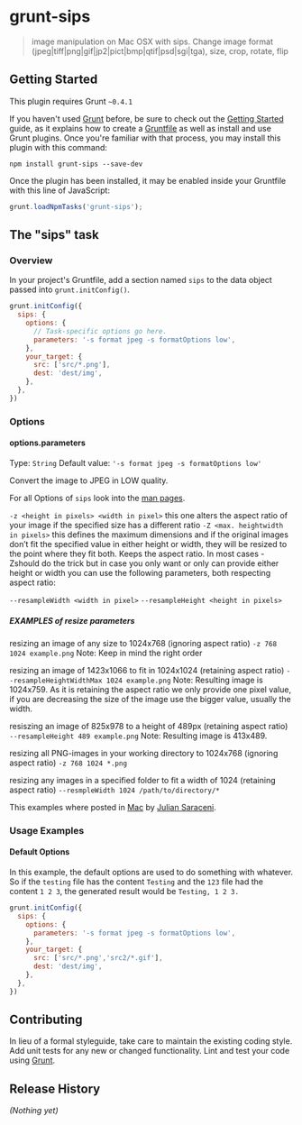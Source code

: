 # grunt-sips

> image manipulation on Mac OSX with sips. Change image format (jpeg|tiff|png|gif|jp2|pict|bmp|qtif|psd|sgi|tga), size, crop, rotate, flip

## Getting Started
This plugin requires Grunt `~0.4.1`

If you haven't used [Grunt](http://gruntjs.com/) before, be sure to check out the [Getting Started](http://gruntjs.com/getting-started) guide, as it explains how to create a [Gruntfile](http://gruntjs.com/sample-gruntfile) as well as install and use Grunt plugins. Once you're familiar with that process, you may install this plugin with this command:

```shell
npm install grunt-sips --save-dev
```

Once the plugin has been installed, it may be enabled inside your Gruntfile with this line of JavaScript:

```js
grunt.loadNpmTasks('grunt-sips');
```

## The "sips" task

### Overview
In your project's Gruntfile, add a section named `sips` to the data object passed into `grunt.initConfig()`.

```js
grunt.initConfig({
  sips: {
    options: {
      // Task-specific options go here.
      parameters: '-s format jpeg -s formatOptions low',
    },
    your_target: {
      src: ['src/*.png'],
      dest: 'dest/img',
    },
  },
})
```

### Options

#### options.parameters
Type: `String`
Default value: `'-s format jpeg -s formatOptions low'`

Convert the image to JPEG in LOW quality.

For all Options of `sips` look into the [man pages](https://developer.apple.com/library/mac/documentation/Darwin/Reference/ManPages/man1/sips.1.html).

`-z <height in pixels> <width in pixel>` this one alters the aspect ratio of your image if the specified size has a different ratio
`-Z <max. heightwidth in pixels>` this defines the maximum dimensions and if the original images don’t fit the specified value in either height or width, they will be resized to the point where they fit both. Keeps the aspect ratio.
In most cases -Zshould do the trick but in case you only want or only can provide either height or width you can use the following parameters, both respecting aspect ratio:

`--resampleWidth <width in pixel>`
`--resampleHeight <height in pixels>`

##### EXAMPLES of resize parameters

resizing an image of any size to 1024x768 (ignoring aspect ratio)
`-z 768 1024 example.png` 
Note: Keep in mind the right order

resizing an image of 1423x1066 to fit in 1024x1024 (retaining aspect ratio)
`--resampleHeightWidthMax 1024 example.png` 
Note: Resulting image is 1024x759. As it is retaining the aspect ratio we only provide one pixel value, if you are decreasing the size of the image use the bigger value, usually the width.

resiszing an image of 825x978 to a height of 489px (retaining aspect ratio)
`--resampleHeight 489 example.png` 
Note: Resulting image is 413x489.

resizing all PNG-images in your working directory to 1024x768 (ignoring aspect ratio)
`-z 768 1024 *.png` 

resizing any images in a specified folder to fit a width of 1024 (retaining aspect ratio)
`--resmpleWidth 1024 /path/to/directory/*` 


This examples where posted in [Mac](http://www.ainotenshi.org/818/resizing-images-using-the-command-line) by [Julian Saraceni](http://www.ainotenshi.org/author/mrigns).

### Usage Examples

#### Default Options
In this example, the default options are used to do something with whatever. So if the `testing` file has the content `Testing` and the `123` file had the content `1 2 3`, the generated result would be `Testing, 1 2 3.`

```js
grunt.initConfig({
  sips: {
    options: {
      parameters: '-s format jpeg -s formatOptions low',
    },
    your_target: {
      src: ['src/*.png','src2/*.gif'],
      dest: 'dest/img',
    },
  },
})
```



## Contributing
In lieu of a formal styleguide, take care to maintain the existing coding style. Add unit tests for any new or changed functionality. Lint and test your code using [Grunt](http://gruntjs.com/).

## Release History
_(Nothing yet)_
